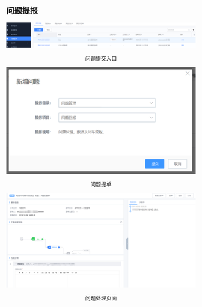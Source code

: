 ## 问题提报

![](../../media/b4ef4776b09bca97cee482730499bcc7.png)

<center>问题提交入口</center>

![](../../media/ff5b36ade883147566561c1ae4f8248c.png)

<center>问题提单</center>

![](../../media/f8e03b05f203d88579ffd2e1d0c79923.png)

<center>问题处理页面</center>